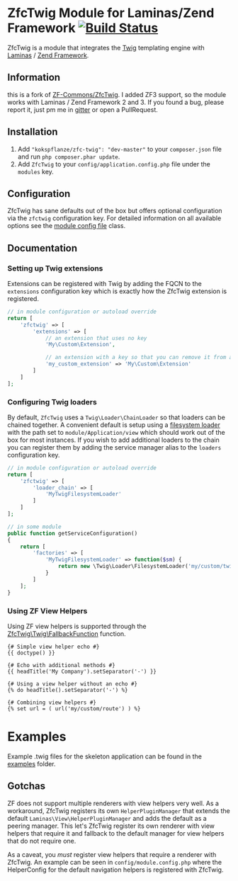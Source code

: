 # ZfcTwig Module for Laminas/Zend Framework [![Build Status](https://travis-ci.org/kokspflanze/ZfcTwig.svg?branch=master)](https://travis-ci.org/kokspflanze/ZfcTwig)

ZfcTwig is a module that integrates the [Twig](http://twig.sensiolabs.org) templating engine with
[Laminas](https://getlaminas.org/) / [Zend Framework](https://framework.zend.com).

## Information

this is a fork of [ZF-Commons/ZfcTwig](https://github.com/ZF-Commons/ZfcTwig).
I added ZF3 support, so the module works with Laminas / Zend Framework 2 and 3.
If you found a bug, please report it, just pm me in [gitter](https://gitter.im/kokspflanze) or open a PullRequest.

## Installation

 1. Add `"kokspflanze/zfc-twig": "dev-master"` to your `composer.json` file and run `php composer.phar update`.
 2. Add `ZfcTwig` to your `config/application.config.php` file under the `modules` key.

## Configuration

ZfcTwig has sane defaults out of the box but offers optional configuration via the `zfctwig` configuration key. For
detailed information on all available options see the [module config file](https://github.com/kokspflanze/ZfcTwig/blob/master/config/module.config.php)
class.

## Documentation

### Setting up Twig extensions

Extensions can be registered with Twig by adding the FQCN to the `extensions` configuration key which is exactly how the
ZfcTwig extension is registered.

```php
// in module configuration or autoload override
return [
    'zfctwig' => [
        'extensions' => [
            // an extension that uses no key
            'My\Custom\Extension',

            // an extension with a key so that you can remove it from another module
            'my_custom_extension' => 'My\Custom\Extension'
        ]
    ]
];
```

### Configuring Twig loaders

By default, `ZfcTwig` uses a `Twig\Loader\ChainLoader` so that loaders can be chained together. A convenient default is setup using
a [filesystem loader](https://github.com/kokspflanze/ZfcTwig/blob/master/config/module.config.php#L31) with the path set to
`module/Application/view` which should work out of the box for most instances. If you wish to add additional loaders
to the chain you can register them by adding the service manager alias to the `loaders` configuration key.

```php
// in module configuration or autoload override
return [
    'zfctwig' => [
        'loader_chain' => [
            'MyTwigFilesystemLoader'
        ]
    ]
];

// in some module
public function getServiceConfiguration()
{
    return [
        'factories' => [
            'MyTwigFilesystemLoader' => function($sm) {
                return new \Twig\Loader\FilesystemLoader('my/custom/twig/path');
            }
        ]
    ];
}
```

### Using ZF View Helpers

Using ZF view helpers is supported through the [ZfcTwig\Twig\FallbackFunction](https://github.com/kokspflanze/ZfcTwig/blob/master/src/Twig/FallbackFunction.php)
function.

```twig
{# Simple view helper echo #}
{{ doctype() }}

{# Echo with additional methods #}
{{ headTitle('My Company').setSeparator('-') }}

{# Using a view helper without an echo #}
{% do headTitle().setSeparator('-') %}

{# Combining view helpers #}
{% set url = ( url('my/custom/route') ) %}
```

# Examples

Example .twig files for the skeleton application can be found in the [examples](https://github.com/kokspflanze/ZfcTwig/tree/master/examples)
folder.

## Gotchas

ZF does not support multiple renderers with view helpers very well. As a workaround, ZfcTwig registers its own
`HelperPluginManager` that extends the default `Laminas\View\HelperPluginManager` and adds the default as a peering manager.
This let's ZfcTwig register its own renderer with view helpers that require it and fallback to the default manager for
view helpers that do not require one.

As a caveat, you *must* register view helpers that require a renderer with ZfcTwig. An example can be seen in
`config/module.config.php` where the HelperConfig for the default navigation helpers is registered with ZfcTwig.
